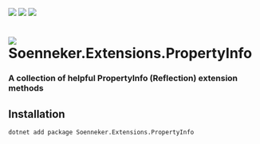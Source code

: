 [![](https://img.shields.io/nuget/v/soenneker.extensions.propertyinfo.svg?style=for-the-badge)](https://www.nuget.org/packages/soenneker.extensions.propertyinfo/)
[![](https://img.shields.io/github/actions/workflow/status/soenneker/soenneker.extensions.propertyinfo/publish-package.yml?style=for-the-badge)](https://github.com/soenneker/soenneker.extensions.propertyinfo/actions/workflows/publish-package.yml)
[![](https://img.shields.io/nuget/dt/soenneker.extensions.propertyinfo.svg?style=for-the-badge)](https://www.nuget.org/packages/soenneker.extensions.propertyinfo/)

# ![](https://user-images.githubusercontent.com/4441470/224455560-91ed3ee7-f510-4041-a8d2-3fc093025112.png) Soenneker.Extensions.PropertyInfo
### A collection of helpful PropertyInfo (Reflection) extension methods

## Installation

```
dotnet add package Soenneker.Extensions.PropertyInfo
```
